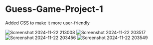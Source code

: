 ﻿# Guess-Game-Project-1
<p> Added CSS to make it more user-friendly</p>

![Screenshot 2024-11-22 213008](https://github.com/user-attachments/assets/3a095030-b7c5-4de3-b412-be4c89c94016)
![Screenshot 2024-11-22 203517](https://github.com/user-attachments/assets/ea40eb1a-0ea5-4415-b626-4aee1f38852c)
![Screenshot 2024-11-22 203456](https://github.com/user-attachments/assets/7139b555-3722-48f6-a051-da5c73d2b5c4)
![Screenshot 2024-11-22 203549](https://github.com/user-attachments/assets/e950af46-11aa-4aa6-99b2-afbf637e05ab)
